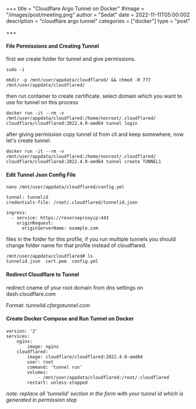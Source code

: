 +++
title = "Cloudflare Argo Tunnel on Docker"
#image = "/images/post/meeting.png"
author = "Sedat"
date = 2022-11-11T05:00:00Z
description = "cloudflare argo tunnel"
categories = ["docker"]
type = "post"

+++
#### File Permissions and Creating Tunnel
first we create folder for tunnel and give permissions.

```
sudo -i

mkdir -p /mnt/user/appdata/cloudflared/ && chmod -R 777 /mnt/user/appdata/cloudflared/
```

then run container to create certificate. select domain which you want to use for tunnel on this process


```
docker run -it --rm -v /mnt/user/appdata/cloudflared:/home/nonroot/.cloudflared/ cloudflare/cloudflared:2022.4.0-amd64 tunnel login
```

after giving permission copy tunnel id from cli and keep somewhere, now let's create tunnel.

```
docker run -it --rm -v /mnt/user/appdata/cloudflared:/home/nonroot/.cloudflared/ cloudflare/cloudflared:2022.4.0-amd64 tunnel create TUNNEL1
```

#### Edit Tunnel Json Config File

`nano /mnt/user/appdata/cloudflared/config.yml`


```
tunnel: tunnelid
credentials-file: /root/.cloudflared/tunnelid.json

ingress:
  - service: https://reverseproxyip:443
    originRequest:
      originServerName: example.com
```

files in the folder for this profile, if you run multiple tunnels you should change folder name for that profile instead of cloudflared.


```
/mnt/user/appdata/cloudflared# ls
tunnelid.json  cert.pem  config.yml
```

#### Redirect Cloudflare to Tunnel


redirect cname of your root domain from dns settings on dash.cloudflare.com

Format: *tunnelid.cfargotunnel.com*

#### Create Docker Compose and Run Tunnel on Docker

```
version: '2'
services:
    nginx:
        image: nginx
    cloudflared:
        image: cloudflare/cloudflared:2022.4.0-amd64
        user: root
        command: 'tunnel run'
        volumes:
            - /mnt/user/appdata/cloudflared:/root/.cloudflared
        restart: unless-stopped
```

*note: replace all 'tunnelid' section in the form with your tunnel id which is generated in permission step*
